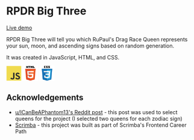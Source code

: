 
# RPDR Big Three

<a href="https://rpdr-bigthree.netlify.app" target="_blank">Live demo</a>

RPDR Big Three will tell you which RuPaul's Drag Race Queen represents your sun, moon, and ascending signs based on random generation.

It was created in JavaScript, HTML, and CSS.
<p align="left"> 
 <img src="https://raw.githubusercontent.com/devicons/devicon/master/icons/javascript/javascript-original.svg" alt="javascript" width="40" height="40"/>
 <img src="https://raw.githubusercontent.com/devicons/devicon/master/icons/html5/html5-original-wordmark.svg" alt="html5" width="40" height="40"/> 
 <img src="https://raw.githubusercontent.com/devicons/devicon/master/icons/css3/css3-original-wordmark.svg" alt="css3" width="40" height="40"/> 
</p>

## Acknowledgements

 - [u/ICanBeAPhantom13's Reddit post](https://www.reddit.com/r/rupaulsdragrace/comments/uve5gn/all_drag_race_us_queens_zodiac_signs_2022/) - this post was used to select queens for the project (I selected two queens for each zodiac sign)
 - [Scrimba](https://scrimba.com/learn/frontend) - this project was built as part of Scrimba's Frontend Career Path



